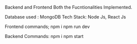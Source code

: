 Backend and Frontend Both the Fucntionalities Implemented.

Database used : MongoDB
Tech Stack: Node Js, React Js

Frontend commands; 
npm i 
npm run dev

Backend Commands:
npm i
npm start
